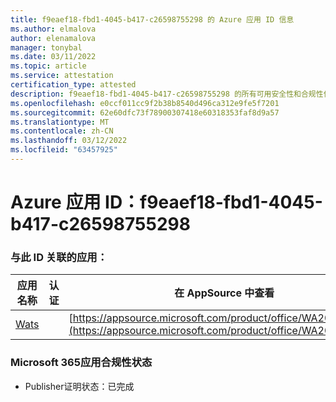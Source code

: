 ```yaml
---
title: f9eaef18-fbd1-4045-b417-c26598755298 的 Azure 应用 ID 信息
ms.author: elmalova
author: elenamalova
manager: tonybal
ms.date: 03/11/2022
ms.topic: article
ms.service: attestation
certification_type: attested
description: f9eaef18-fbd1-4045-b417-c26598755298 的所有可用安全性和合规性信息。
ms.openlocfilehash: e0ccf011cc9f2b38b8540d496ca312e9fe5f7201
ms.sourcegitcommit: 62e60dfc73f78900307418e60318353faf8d9a57
ms.translationtype: MT
ms.contentlocale: zh-CN
ms.lasthandoff: 03/12/2022
ms.locfileid: "63457925"
---
```

# <a name="azure-app-id-f9eaef18-fbd1-4045-b417-c26598755298"></a>Azure 应用 ID：f9eaef18-fbd1-4045-b417-c26598755298


### <a name="apps-associated-with-this-id"></a>与此 ID 关联的应用：
| **应用名称** | **认证** | **在 AppSource 中查看** |
|--------------|---------------|-----------------------|
| [Wats](../forward/WA200003597) |  | [https://appsource.microsoft.com/product/office/WA200003597](https://appsource.microsoft.com/product/office/WA200003597) |

### <a name="microsoft-365-app-compliance-status"></a>Microsoft 365应用合规性状态
- Publisher证明状态：已完成
